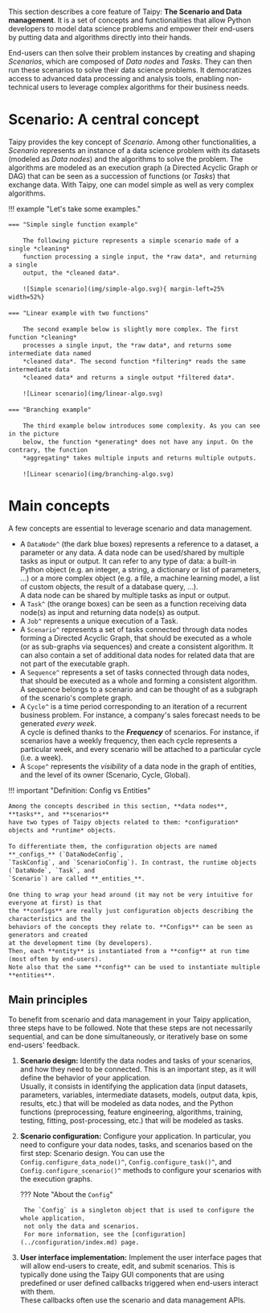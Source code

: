 This section describes a core feature of Taipy: **The Scenario and Data management**.
It is a set of concepts and functionalities that allow Python developers to model
data science problems and empower their end-users by putting data and algorithms
directly into their hands.

End-users can then solve their problem instances by creating and shaping *Scenarios*,
which are composed of *Data nodes* and *Tasks*. They can then run these scenarios to
solve their data science problems. It democratizes access to advanced data processing
and analysis tools, enabling non-technical users to leverage complex algorithms for
their business needs.

# Scenario: A central concept

Taipy provides the key concept of *Scenario*. Among other functionalities, a *Scenario*
represents an instance of a data science problem with its datasets (modeled as *Data nodes*)
and the algorithms to solve the problem. The algorithms are modeled as an execution
graph (a Directed Acyclic Graph or DAG) that can be seen as a succession of functions
(or *Tasks*) that exchange data. With Taipy, one can model simple as well as very
complex algorithms.

!!! example "Let's take some examples."

    === "Simple single function example"

        The following picture represents a simple scenario made of a single *cleaning*
        function processing a single input, the *raw data*, and returning a single
        output, the *cleaned data*.

        ![Simple scenario](img/simple-algo.svg){ margin-left=25% width=52%}

    === "Linear example with two functions"

        The second example below is slightly more complex. The first function *cleaning*
        processes a single input, the *raw data*, and returns some intermediate data named
        *cleaned data*. The second function *filtering* reads the same intermediate data
        *cleaned data* and returns a single output *filtered data*.

        ![Linear scenario](img/linear-algo.svg)

    === "Branching example"

        The third example below introduces some complexity. As you can see in the picture
        below, the function *generating* does not have any input. On the contrary, the function
        *aggregating* takes multiple inputs and returns multiple outputs.

        ![Linear scenario](img/branching-algo.svg)

# Main concepts

A few concepts are essential to leverage scenario and data management.

- A `DataNode^` (the dark blue boxes) represents a reference to a dataset, a parameter or any data.
  A data node can be used/shared by multiple tasks as input or output. It can refer to any type of
  data: a built-in Python object (e.g. an integer, a string, a dictionary or list of parameters,
  ...) or a more complex object (e.g. a file, a machine learning model, a list of custom objects,
  the result of a database query, ...).<br/>
  A data node can be shared by multiple tasks as input or output.
- A `Task^` (the orange boxes) can be seen as a function receiving data node(s) as input and
  returning data node(s) as output.
- A `Job^` represents a unique execution of a Task.
- A `Scenario^` represents a set of tasks connected through data nodes forming a
  Directed Acyclic Graph, that should be executed as a whole (or as sub-graphs via sequences) and
  create a consistent algorithm. It can also contain a set of additional data nodes for related
  data that are not part of the executable graph.
- A `Sequence^` represents a set of tasks connected through data nodes, that should be
  executed as a whole and forming a consistent algorithm. A sequence belongs to a scenario and
  can be thought of as a subgraph of the scenario's complete graph.
- A `Cycle^` is a time period corresponding to an iteration of a recurrent
  business problem. For instance, a company's sales forecast needs to be generated
  *every week*.<br/>
  A cycle is defined thanks to the **_Frequency_** of scenarios. For instance, if scenarios have
  a weekly frequency, then each cycle represents a particular week, and every scenario will be
  attached to a particular cycle (i.e. a week).
- A `Scope^` represents the *visibility* of a data node in the graph of entities, and the
  level of its owner (Scenario, Cycle, Global).


!!! important "Definition: Config vs Entities"

    Among the concepts described in this section, **data nodes**, **tasks**, and **scenarios**
    have two types of Taipy objects related to them: *configuration* objects and *runtime* objects.

    To differentiate them, the configuration objects are named **_configs_** (`DataNodeConfig`,
    `TaskConfig`, and `ScenarioConfig`). In contrast, the runtime objects (`DataNode`, `Task`, and
    `Scenario`) are called **_entities_**.

    One thing to wrap your head around (it may not be very intuitive for everyone at first) is that
    the **configs** are really just configuration objects describing the characteristics and the
    behaviors of the concepts they relate to. **Configs** can be seen as generators and created
    at the development time (by developers).
    Then, each **entity** is instantiated from a **config** at run time (most often by end-users).
    Note also that the same **config** can be used to instantiate multiple **entities**.

## Main principles

To benefit from scenario and data management in your Taipy application, three steps have to be
followed. Note that these steps are not necessarily sequential, and can be done simultaneously,
or iteratively base on some end-users' feedback.

1. **Scenario design:**
    Identify the data nodes and tasks of your scenarios, and how they need to be connected.
    This is an important step, as it will define the behavior of your application.<br>
    Usually, it consists in identifying the application data (input datasets, parameters,
    variables, intermediate datasets, models, output data, kpis, results, etc.) that will be
    modeled as data nodes, and the Python functions (preprocessing, feature engineering, algorithms,
    training, testing, fitting, post-processing, etc.) that will be modeled as tasks.

2. **Scenario configuration:**
    Configure your application. In particular, you need to configure your data nodes, tasks, and
    scenarios based on the first step: Scenario design.
    You can use the `Config.configure_data_node()^`, `Config.configure_task()^`, and
    `Config.configure_scenario()^` methods to configure your scenarios with the execution graphs.

    ??? Note "About the `Config`"

        The `Config` is a singleton object that is used to configure the whole application,
        not only the data and scenarios.
        For more information, see the [configuration](../configuration/index.md) page.

3. **User interface implementation:**
    Implement the user interface pages that will allow end-users to create, edit, and submit
    scenarios. This is typically done using the Taipy GUI components that are using
    predefined or user defined callbacks triggered when end-users interact with them.<br>
    These callbacks often use the scenario and data management APIs.
